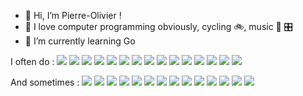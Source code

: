 - 👋 Hi, I’m Pierre-Olivier !
- 👀 I love computer programming obviously, cycling :bike:, music :guitar: :control_knobs:
- 🌱 I’m currently learning Go

I often do :
![](https://img.shields.io/badge/-go-grey?logo=go)
![](https://img.shields.io/badge/-claude-grey?logo=claude)
![](https://img.shields.io/badge/-ansible-grey?logo=ansible)
![](https://img.shields.io/badge/-kubernetes-grey?logo=kubernetes)
![](https://img.shields.io/badge/-docker-grey?logo=docker)
![](https://img.shields.io/badge/-git-grey?logo=git)
![](https://img.shields.io/badge/-github-grey?logo=github)
![](https://img.shields.io/badge/-githubactions-grey?logo=githubactions)
![](https://img.shields.io/badge/-postman-grey?logo=postman)
![](https://img.shields.io/badge/-ubuntu-grey?logo=ubuntu)
![](https://img.shields.io/badge/-linux-grey?logo=linux)
![](https://img.shields.io/badge/-markdown-grey?logo=markdown)
![](https://img.shields.io/badge/-bash-grey?logo=gnubash)
![](https://img.shields.io/badge/-symfony-grey?logo=symfony)
![](https://img.shields.io/badge/-python-grey?logo=python)

And sometimes :
![](https://img.shields.io/badge/-html-grey?logo=htmx)
![](https://img.shields.io/badge/-javascript-grey?logo=javascript)
![](https://img.shields.io/badge/-css-grey?logo=css)
![](https://img.shields.io/badge/-typescript-grey?logo=typescript)
![](https://img.shields.io/badge/-angular-grey?logo=angular)
![](https://img.shields.io/badge/-next.js-grey?logo=next.js)
![](https://img.shields.io/badge/-react-grey?logo=react)
![](https://img.shields.io/badge/-gitlab-grey?logo=gitlab)
![](https://img.shields.io/badge/-postgresql-grey?logo=postgresql)
![](https://img.shields.io/badge/-node.js-grey?logo=node.js)
![](https://img.shields.io/badge/-npm-grey?logo=npm)
![](https://img.shields.io/badge/-stackoverflow-grey?logo=stackoverflow)
![](https://img.shields.io/badge/-raspberrypi-grey?logo=raspberrypi)
![](https://img.shields.io/badge/-arduino-grey?logo=arduino)

<!-- cs,dotnet,gcp,sqlite -->

<!---
polouis/polouis is a ✨ special ✨ repository because its `README.md` (this file) appears on your GitHub profile.
You can click the Preview link to take a look at your changes.
--->
